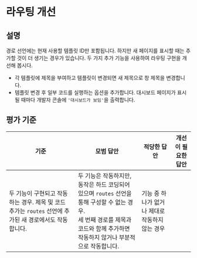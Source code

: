 # 라우팅 개선

## 설명

경로 선언에는 현재 사용할 템플릿 ID만 포함됩니다. 하지만 새 페이지를 표시할 때는 추가할 것이 더 생기는 경우가 있습니다. 두 가지 추가 기능을 사용하여 라우팅 구현을 개선해 봅시다.

- 각 템플릿에 제목을 부여하고 템플릿이 변경되면 새 제목으로 창 제목을 변경합니다.
- 템플릿 변경 후 일부 코드를 실행하는 옵션을 추가합니다. 대시보드 페이지가 표시될 때마다 개발자 콘솔에 `'대시보드가 보임'`을 출력합니다.

## 평가 기준

| 기준                                                                                                   | 모범 답안                                                                                                                                                                          | 적당한 답안                                     | 개선이 필요한 답안 |
| ------------------------------------------------------------------------------------------------------ | ---------------------------------------------------------------------------------------------------------------------------------------------------------------------------------- | ----------------------------------------------- | ------------------ |
| 두 기능이 구현되고 작동하는 경우. 제목 및 코드 추가는 `routes` 선언에 추가된 새 경로에서도 작동합니다. | 두 기능은 작동하지만, 동작은 하드 코딩되어 있으며 `routes` 선언을 통해 구성할 수 없는 경우. <br> 세 번째 경로를 제목과 코드와 함께 추가하면 작동하지 않거나 부분적으로 작동합니다. | 기능 중 하나가 없거나 제대로 작동하지 않는 경우 |
